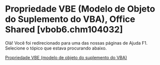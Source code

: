 
# Propriedade VBE (Modelo de Objeto do Suplemento do VBA), Office Shared [vbob6.chm104032]

Olá! Você foi redirecionado para uma das nossas páginas de Ajuda F1. Selecione o tópico que estava procurando abaixo.

[Propriedade VBE (modelo de objeto do suplemento do VBA)](http://msdn.microsoft.com/library/da3afc6a-7c41-7cf6-d47c-1472f3903aea%28Office.15%29.aspx)
